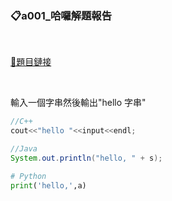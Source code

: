### 📋a001_哈囉解題報告

</br>

[🔗題目鏈接](https://zerojudge.tw/ShowProblem?problemid=a001)

</br>

輸入一個字串然後輸出"hello 字串"

```c++
//C++
cout<<"hello "<<input<<endl;
```

```java
//Java
System.out.println("hello, " + s);
```

```py
# Python
print('hello,',a)
```
